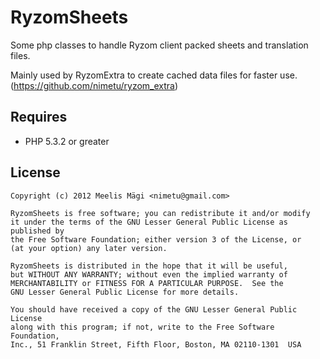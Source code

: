 
RyzomSheets
============
Some php classes to handle Ryzom client packed sheets and translation files.

Mainly used by RyzomExtra to create cached data files for faster use. (https://github.com/nimetu/ryzom_extra)

Requires
--------
* PHP 5.3.2 or greater

License
--------
	Copyright (c) 2012 Meelis Mägi <nimetu@gmail.com>

	RyzomSheets is free software; you can redistribute it and/or modify
	it under the terms of the GNU Lesser General Public License as published by
	the Free Software Foundation; either version 3 of the License, or
	(at your option) any later version.

	RyzomSheets is distributed in the hope that it will be useful,
	but WITHOUT ANY WARRANTY; without even the implied warranty of
	MERCHANTABILITY or FITNESS FOR A PARTICULAR PURPOSE.  See the
	GNU Lesser General Public License for more details.

	You should have received a copy of the GNU Lesser General Public License
	along with this program; if not, write to the Free Software Foundation,
	Inc., 51 Franklin Street, Fifth Floor, Boston, MA 02110-1301  USA
